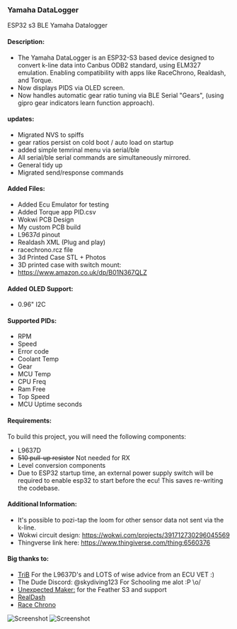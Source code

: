 ### Yamaha DataLogger
ESP32 s3 BLE Yamaha Datalogger

#### Description:
- The Yamaha DataLogger is an ESP32-S3 based device designed to convert k-line data into Canbus ODB2 standard, using ELM327 emulation. 
 Enabling compatibility with apps like RaceChrono, Realdash, and Torque. 
- Now displays PIDS via OLED screen. 
- Now handles automatic gear ratio tuning via BLE Serial "Gears", (using gipro gear indicators learn function approach).

#### updates:
- Migrated NVS to spiffs
- gear ratios persist on cold boot / auto load on startup
- added simple temrinal menu via serial/ble
- All serial/ble serial commands are simultaneously mirrored.
- General tidy up
- Migrated send/response commands



#### Added Files:
- Added Ecu Emulator for testing
- Added Torque app PID.csv
- Wokwi PCB Design
- My custom PCB build
- L9637d pinout
- Realdash XML (Plug and play)
- racechrono.rcz file
- 3d Printed Case STL + Photos
- 3D printed case with switch mount:
- https://www.amazon.co.uk/dp/B01N367QLZ


#### Added OLED Support:
- 0.96" I2C



#### Supported PIDs:
- RPM
- Speed
- Error code
- Coolant Temp
- Gear
- MCU Temp
- CPU Freq
- Ram Free
- Top Speed
- MCU Uptime seconds

#### Requirements:
To build this project, you will need the following components:
- L9637D
- <strike>510 pull-up resistor</strike> Not needed for RX
- Level conversion components
- Due to ESP32 startup time, an external power supply switch will be required to enable esp32 to start before the ecu! This saves re-writing the codebase.

#### Additional Information:
- It's possible to pozi-tap the loom for other sensor data not sent via the k-line.
- Wokwi circuit design: https://wokwi.com/projects/391712730296045569
- Thingverse link here: https://www.thingiverse.com/thing:6560376

#### Big thanks to:
- [TriB](https://github.com/HerrRiebmann) For the L9637D's and LOTS of wise advice from an ECU VET :) 
- The Dude Discord: @skydiving123 For Schooling me alot :P  \o/
- [Unexpected Maker:](https://esp32s3.com) for the Feather S3 and support
- [RealDash](https://realdash.net/index.php)
- [Race Chrono](https://racechrono.com)

![Screenshot](https://github.com/terrafirma2021/Yamaha-DataLogger/blob/main/3d%20printed%20case/20240402_010515.jpg)
![Screenshot](https://raw.githubusercontent.com/terrafirma2021/Yamaha-DataLogger/main/Screenshot_20240416_134657_Torque.webp)
